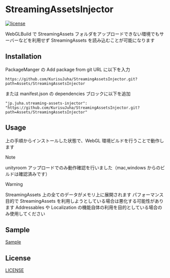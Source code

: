 # StreamingAssetsInjector

[![license](https://img.shields.io/badge/LICENSE-MIT-green.svg)](LICENSE)

WebGLBuild で StreamingAssets フォルダをアップロードできない環境でもサーバーなどを利用せず StreamingAssets を読み込むことが可能になります

## Installation

PackageManger の Add package from git URL に以下を入力

```
https://github.com/KurisuJuha/StreamingAssetsInjector.git?path=Assets/StreamingAssetsInjector
```

または manifest.json の dependencies ブロックに以下を追加

```
"jp.juha.streaming-assets-injector": "https://github.com/KurisuJuha/StreamingAssetsInjector.git?path=Assets/StreamingAssetsInjector"
```

## Usage

上の手順からインストールした状態で、WebGL 環境ビルドを行うことで動作します

> [!NOTE]
> unityroom アップロードでのみ動作確認を行いました（mac,windows からのビルドは確認済みです）

> [!WARNING]
> StreamingAssets 上の全てのデータがメモリ上に展開されます
> パフォーマンス目的で StreamingAssets を利用しようとしている場合は悪化する可能性があります
> Addressables や Localization の機能自体の利用を目的としている場合のみ使用してください

## Sample

[Sample](https://unityroom.com/games/streamingassetsimportertest)

## License

[LICENSE](https://github.com/KurisuJuha/StreamingAssetsInjector/blob/main/LICENSE)
